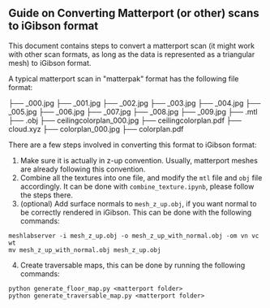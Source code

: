 ## Guide on Converting Matterport (or other) scans to iGibson format

This document contains steps to convert a matterport scan (it might work with other scan formats, as long as the data is represented as a 
triangular mesh) to iGibson format.

A typical matterport scan in "matterpak" format has the following file format:

├── <UUID>_000.jpg
├── <UUID>_001.jpg
├── <UUID>_002.jpg
├── <UUID>_003.jpg
├── <UUID>_004.jpg
├── <UUID>_005.jpg
├── <UUID>_006.jpg
├── <UUID>_007.jpg
├── <UUID>_008.jpg
├── <UUID>_009.jpg
├── <UUID>.mtl
├── <UUID>.obj
├── ceilingcolorplan_000.jpg
├── ceilingcolorplan.pdf
├── cloud.xyz
├── colorplan_000.jpg
├── colorplan.pdf

There are a few steps involved in converting this format to iGibson format:
1. Make sure it is actually in z-up convention. Usually, matterport meshes are already
following this convention. 
2. Combine all the textures into one file, and modify the `mtl` file and `obj` file accordingly. It can be done with `combine_texture.ipynb`, please follow the steps there. 
3. (optional) Add surface normals to `mesh_z_up.obj`, if you want normal to be correctly rendered in iGibson. This can be done with the following commands:
```
meshlabserver -i mesh_z_up.obj -o mesh_z_up_with_normal.obj -om vn vc wt 
mv mesh_z_up_with_normal.obj mesh_z_up.obj
```
4. Create traversable maps, this can be done by running the following commands:

```
python generate_floor_map.py <matterport folder>
python generate_traversable_map.py <matterport folder>

```